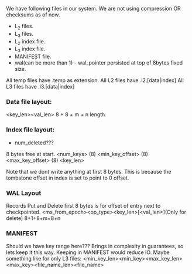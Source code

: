 We have following files in our system.
We are not using compression OR checksums as of now.

* L<sub>2</sub> files.
* L<sub>3</sub> files.
* L<sub>2</sub> index file.
* L<sub>3</sub> index file.
* MANIFEST file. 
* wal(can be more than 1) - wal_pointer persisted at top of 8bytes fixed size.

All temp files have .temp as extension.
All L2 files have .l2.[data|index]
All L3 files have .l3.[data|index]

### Data file layout:
<key_len><val_len><key><val>
8 + 8 + m + n length

### Index file layout:
- num_deleted???

8 bytes free at start.
<num_keys> (8)
<min_key_offset> (8)
<max_key_offset> (8)
<key_len><key><offset>

Note that we dont write anything at first 8 bytes.
This is because the tombstone offset in index is set to point to 0 offset.

### WAL Layout
Records Put and Delete
first 8 bytes is for offset of entry next to checkpointed.
<ms_from_epoch><op_type><key_len><key>[<val_len><val>](Only for delete)
8+1+8+m+8+n

### MANIFEST
Should we have key range here??? Brings in complexity in guarantees, so lets keep it this way.
Keeping in MANIFEST would reduce IO.
Maybe something like for only L3 files:
<min_key_len><min_key><max_key_len><max_key><file_name_len><file_name>

